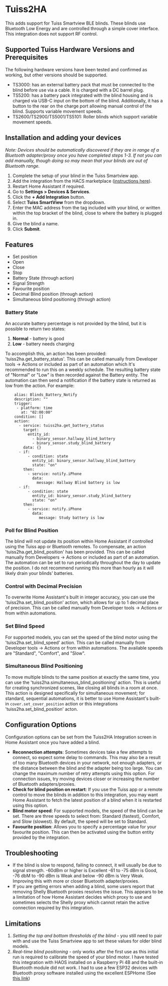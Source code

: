 # Tuiss2HA
This adds support for Tuiss Smartview BLE blinds. These blinds use Bluetooth Low Energy and are controlled through a simple cover interface. This integration does not support RF control.


## Supported Tuiss Hardware Versions and Prerequisites ##
The following hardware versions have been tested and confirmed as working, but other versions should be supported.

- TS3000: has an external battery pack that must be connected to the blind before use via a cable. It is charged with a DC barrel plug.
- TS5200: has a battery pack integrated with the blind housing and is charged via USB-C input on the bottom of the blind. Additionally, it has a button to the rear on the charge port allowing manual control of the blind. Supports variable movement speeds.
- TS2600/TS2900/TS5001/TS5101: Roller blinds which support variable movement speeds.


## Installation and adding your devices ##
*Note: Devices should be automatically discovered if they are in range of a Bluetooth adapter/proxy once you have completed steps 1-3. If not you can add manually, though doing so may mean that your blinds are out of Bluetooth range.*

1. Complete the setup of your blind in the Tuiss Smartview app.
2. Add the integration from the HACS marketplace ([instructions here](https://hacs.xyz/docs/configuration/basic)).
3. Restart Home Assistant if required.
4. Go to **Settings > Devices & Services**.
5. Click the **+ Add Integration** button.
6. Select **Tuiss SmartView** from the dropdown.
7. Enter the MAC address from the tag included with your blind, or written within the top bracket of the blind, close to where the battery is plugged in.
8. Give the blind a name.
9. Click **Submit**.


## Features ##
- Set position
- Open 
- Close
- Stop
- Battery State (through action)
- Signal Strength
- Favourite position
- Decimal Blind position (through action)
- Simultaneous blind positioning (through action)

### Battery State ###
An accurate battery percentage is not provided by the blind, but it is possible to return two states:
1. **Normal** - battery is good
2. **Low** - battery needs charging

To accomplish this, an action has been provided: 'tuiss2ha.get_battery_status'. This can be called manually from Developer tools -> Actions or included as part of an automation which It's recommended to run this on a weekly schedule. The resulting battery state of "Normal" or "Low" is then recorded against the Battery entity. The automation can then send a notification if the battery state is returned as low from the action. For example:

        alias: Blinds_Battery_Notify
        description: ""
        trigger:
         - platform: time
           at: "02:00:00"
        condition: []
        action:
          - service: tuiss2ha.get_battery_status
            target:
              entity_id:
                - binary_sensor.hallway_blind_battery
                - binary_sensor.study_blind_battery
            data: {}
          - if:
              - condition: state
                entity_id: binary_sensor.hallway_blind_battery
                state: "on"
            then:
              - service: notify.iPhone
                data:
                  message: Hallway Blind battery is low
          - if:
              - condition: state
                entity_id: binary_sensor.study_blind_battery
                state: "on"
            then:
              - service: notify.iPhone
                data:
                   message: Study battery is low


### Poll for Blind Position ###
The blind will not update its position within Home Assistant if controlled using the Tuiss app or Bluetooth remotes. To compensate, an action 'tuiss2ha.get_blind_position' has been provided. This can be called manually from Developers -> Actions or included as part of an automation. The automation can be set to run periodically throughout the day to update the position. I do not recommend running this more than hourly as it will likely drain your blinds' batteries.

### Control with Decimal Precision ###
To overwrite Home Assistant's built in integer accuracy, you can use the 'tuiss2ha.set_blind_position' action, which allows for up to 1 decimal place of precision. This can be called manually from Developer tools -> Actions or from within automations.

### Set Blind Speed ###
For supported models, you can set the speed of the blind motor using the 'tuiss2ha.set_blind_speed' action. This can be called manually from Developer tools -> Actions or from within automations. The available speeds are "Standard", "Comfort", and "Slow".

### Simultaneous Blind Positioning ###
To move multiple blinds to the same position at exactly the same time, you can use the 'tuiss2ha.simultaneous_blind_positioning' action. This is useful for creating synchronized scenes, like closing all blinds in a room at once. This action is designed specifically for simultaneous movement; for standard, sequential automations, it is better to use Home Assistant's built-in `cover.set_cover_position` action or this integrations 'tuiss2ha.set_blind_position' acton.

## Configuration Options ##
Configuration options can be set from the Tuiss2HA Integration screen in Home Assistant once you have added a blind.
- **Reconnection attempts**: Sometimes devices take a few attempts to connect, so expect some delay to commands. This may also be a result of too many Bluetooth devices in your network, not enough adapters, or the distance between the blind and the adapter being too large. You can change the maximum number of retry attempts using this option. For connection issues, try moving devices closer or increasing the number of Bluetooth adapters/proxies.
- **Check for blind position on restart**: If you use the Tuiss app or a remote control to move the blinds in addition to this integration, you may want Home Assistant to fetch the latest position of a blind when it is restarted using this option.
- **Blind motor speed**: For supported models, the speed of the blind can be set. There are three speeds to select from: Standard (fastest), Comfort, and Slow (slowest). By default, the speed will be set to Standard.
- **Favourite position**: Allows you to specify a percentage value for your favourite position. This can then be activated using the button entity provided by the integration.


## Troubleshooting ##
- If the blind is slow to respond, failing to connect, it will usually be due to signal strength. -60dBm or higher is Excellent -61 to -75 dBm is Good, -76 dbM to -90 dBm is Weak and below -90 dBm is Very Weak. Improving this with more or closer Bluetooth adapter/proxies.
- If you are getting errors when adding a blind, some users report that removing Shelly Bluetooth proxies resolves the issue. This appears to be a limitation of how Home Assistant decides which proxy to use and sometimes selects the Shelly proxy which cannot retain the active connection required by this integration.


## Limitations ##
1. *Setting the top and bottom thresholds of the blind* - you still need to pair with and use the Tuiss Smartview app to set these values for older blind models.
2. *Real-time blind positioning* - only works after the first use as this initial run is required to calibrate the speed of your blind motor.
I have tested this integration with HAOS installed on a Raspberry Pi 4B and the built-in Bluetooth module did not work. I had to use a few ESP32 devices with Bluetooth proxy software installed using the excellent ESPHome (See [this link](https://esphome.io/components/bluetooth_proxy.html))
